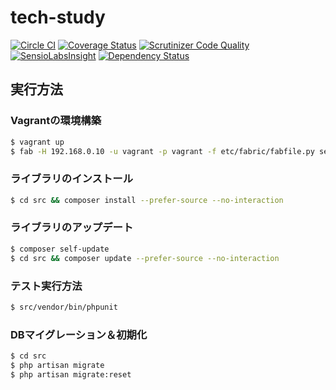 # tech-study

[![Circle CI](https://circleci.com/gh/tmknom/tech-study.svg?style=svg)](https://circleci.com/gh/tmknom/tech-study)
[![Coverage Status](https://coveralls.io/repos/tmknom/tech-study/badge.svg?branch=master)](https://coveralls.io/r/tmknom/tech-study?branch=master)
[![Scrutinizer Code Quality](https://scrutinizer-ci.com/g/tmknom/tech-study/badges/quality-score.png?b=master)](https://scrutinizer-ci.com/g/tmknom/tech-study/?branch=master)
[![SensioLabsInsight](https://insight.sensiolabs.com/projects/a157cee3-2b5b-4d0a-bab4-376d7903871c/mini.png)](https://insight.sensiolabs.com/projects/a157cee3-2b5b-4d0a-bab4-376d7903871c)
[![Dependency Status](https://www.versioneye.com/user/projects/54d765012bc7901e48000002/badge.svg?style=flat)](https://www.versioneye.com/user/projects/54d765012bc7901e48000002)
<!--[![Build Status](https://travis-ci.org/tmknom/tech-study.svg?branch=master)](https://travis-ci.org/tmknom/tech-study)-->


## 実行方法

### Vagrantの環境構築

```bash
$ vagrant up
$ fab -H 192.168.0.10 -u vagrant -p vagrant -f etc/fabric/fabfile.py setup
```

### ライブラリのインストール

```bash
$ cd src && composer install --prefer-source --no-interaction
```

### ライブラリのアップデート

```bash
$ composer self-update
$ cd src && composer update --prefer-source --no-interaction
```

### テスト実行方法

```bash
$ src/vendor/bin/phpunit
```

### DBマイグレーション＆初期化

```bash
$ cd src
$ php artisan migrate
$ php artisan migrate:reset
```
